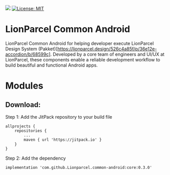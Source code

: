 [![](https://jitpack.io/v/Lionparcel/common-android.svg)](https://jitpack.io/#Lionparcel/common-android) [![License: MIT](https://img.shields.io/badge/License-MIT-yellow.svg)](https://opensource.org/licenses/MIT)

# LionParcel Common Android
LionParcel Common Android for helping developer execute LionParcel Design System (Pakket)[https://lionparcel.design/526c4a85f/p/36e12e-accordion/b/68599c]. Developed by a core team of engineers and UI/UX at LionParcel, these components enable a reliable development workflow to build beautiful and functional Android apps.

# Modules

## Download:
Step 1: Add the JitPack repository to your build file
```
allprojects {
    repositories {
        ...
        maven { url 'https://jitpack.io' }
    }
}
```

Step 2: Add the dependency
```
implementation 'com.github.Lionparcel.common-android:core:0.3.0'
```
